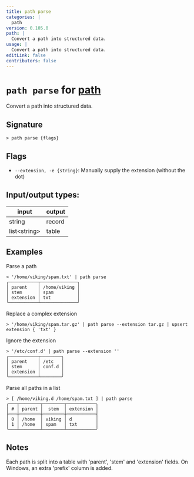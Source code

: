 ```yaml
---
title: path parse
categories: |
  path
version: 0.105.0
path: |
  Convert a path into structured data.
usage: |
  Convert a path into structured data.
editLink: false
contributors: false
---
```

<!-- This file is automatically generated. Please edit the command in https://github.com/nushell/nushell instead. -->

# `path parse` for [path](/commands/categories/path.md)

<div class='command-title'>Convert a path into structured data.</div>

## Signature

```> path parse {flags} ```

## Flags

 -  `--extension, -e {string}`: Manually supply the extension (without the dot)


## Input/output types:

| input        | output |
| ------------ | ------ |
| string       | record |
| list&lt;string&gt; | table  |
## Examples

Parse a path
```nu
> '/home/viking/spam.txt' | path parse
╭───────────┬──────────────╮
│ parent    │ /home/viking │
│ stem      │ spam         │
│ extension │ txt          │
╰───────────┴──────────────╯
```

Replace a complex extension
```nu
> '/home/viking/spam.tar.gz' | path parse --extension tar.gz | upsert extension { 'txt' }

```

Ignore the extension
```nu
> '/etc/conf.d' | path parse --extension ''
╭───────────┬────────╮
│ parent    │ /etc   │
│ stem      │ conf.d │
│ extension │        │
╰───────────┴────────╯
```

Parse all paths in a list
```nu
> [ /home/viking.d /home/spam.txt ] | path parse
╭───┬────────┬────────┬───────────╮
│ # │ parent │  stem  │ extension │
├───┼────────┼────────┼───────────┤
│ 0 │ /home  │ viking │ d         │
│ 1 │ /home  │ spam   │ txt       │
╰───┴────────┴────────┴───────────╯

```

## Notes
Each path is split into a table with 'parent', 'stem' and 'extension' fields.
On Windows, an extra 'prefix' column is added.